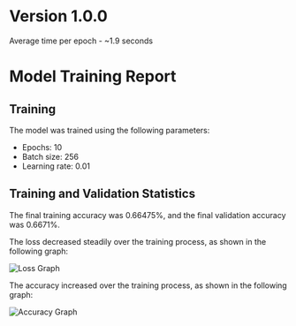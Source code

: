 # Version 1.0.0
Average time per epoch - ~1.9 seconds
# Model Training Report

## Training

The model was trained using the following parameters:

- Epochs: 10
- Batch size: 256
- Learning rate: 0.01

## Training and Validation Statistics

The final training accuracy was 0.66475%, and the final validation accuracy was 0.6671%.

The loss decreased steadily over the training process, as shown in the following graph:

![Loss Graph](path_to_loss_graph.png)

The accuracy increased over the training process, as shown in the following graph:

![Accuracy Graph](path_to_accuracy_graph.png)
